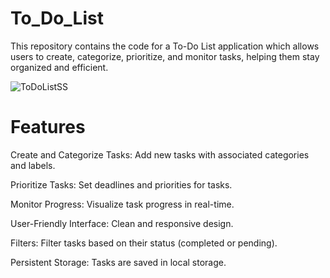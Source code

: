 # To_Do_List
This repository contains the code for a To-Do List application which allows users to create, categorize, prioritize, and monitor tasks, helping them stay organized and efficient.

![ToDoListSS](https://github.com/user-attachments/assets/75814201-c206-42ac-aa92-f5554e943e27)

# Features

Create and Categorize Tasks: Add new tasks with associated categories and labels.

Prioritize Tasks: Set deadlines and priorities for tasks.

Monitor Progress: Visualize task progress in real-time.

User-Friendly Interface: Clean and responsive design.

Filters: Filter tasks based on their status (completed or pending).

Persistent Storage: Tasks are saved in local storage.

